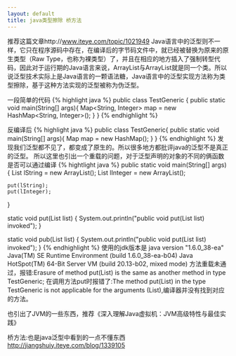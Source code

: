 ```yaml
---
layout: default
title: java类型擦除 桥方法
---
```

推荐这篇文章http://www.iteye.com/topic/1021949
Java语言中的泛型则不一样，它只在程序源码中存在，在编译后的字节码文件中，就已经被替换为原来的原生类型（Raw Type，也称为裸类型）了，并且在相应的地方插入了强制转型代码，因此对于运行期的Java语言来说，ArrayList<int>与ArrayList<String>就是同一个类。所以说泛型技术实际上是Java语言的一颗语法糖，Java语言中的泛型实现方法称为类型擦除，基于这种方法实现的泛型被称为伪泛型。 

一段简单的代码
{% highlight java %}
public class TestGeneric {
    public static void main(String[] args){
        Map<String, Integer> map = new HashMap<String, Integer>();
    }
}
{% endhighlight %}

反编译后
{% highlight java %}
public class TestGeneric{
    public static void main(String[] args){
        Map map = new HashMap();
    }
}
{% endhighlight %}
发现我们泛型都不见了，都变成了原生的。所以很多地方都批评java的泛型不是真正的泛型。
所以这里也引出一个重载的问题，对于泛型声明的对象的不同的俩函数是否可以通过编译
{% hightlight java %}
public static void main(String[] args) {
    List<String> lString = new ArrayList<String>();
    List<Integer> lInteger = new ArrayList<Integer>();
		
    put(lString);
    put(lInteger);
}

static void put(List<String> list) {
    System.out.println("public void put(List<String> list) invoked");
}

static void pub(List<Integer> list) {
    System.out.println("public void put(List<Integer> list) invoked");
}
{% endhighlight %}
使用的jdk版本是
java version "1.6.0_38-ea"
Java(TM) SE Runtime Environment (build 1.6.0_38-ea-b04)
Java HotSpot(TM) 64-Bit Server VM (build 20.13-b02, mixed mode)
方法重载未通过，报错:Erasure of method put(List<Integer>) is the same as another method in type TestGeneric;  在调用方法put时报错了:The method put(List<String>) in the type TestGeneric is not applicable for the arguments (List<Integer>),编译器并没有找到对应的方法。

也引出了JVM的一些东西，推荐《深入理解Java虚拟机：JVM高级特性与最佳实践》 

桥方法:也是java泛型中看到的一点不懂东西
http://jiangshuiy.iteye.com/blog/1339105
